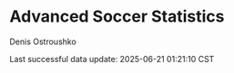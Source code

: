 # Advanced Soccer Statistics
Denis Ostroushko

<!-- gfm -->

Last successful data update: 2025-06-21 01:21:10 CST
